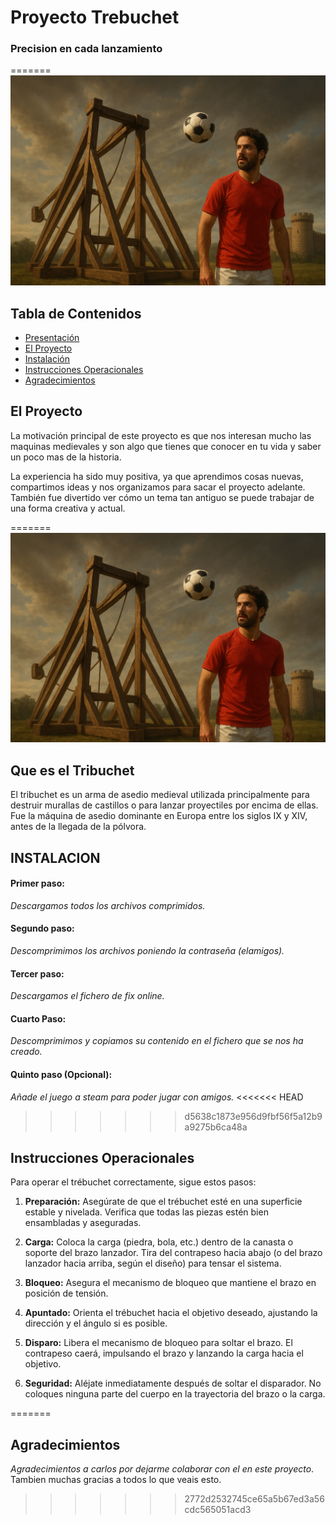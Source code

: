 
# Proyecto Trebuchet 

### Precision en cada lanzamiento


=======
![alt text](image.png)


## Tabla de Contenidos

- [Presentación](#presentación)
- [El Proyecto](#el-proyecto)
- [Instalación](#instalación)
- [Instrucciones Operacionales](#instrucciones-operacionales)
- [Agradecimientos](#agradecimientos)

## El Proyecto

La motivación principal de este proyecto es que nos interesan mucho las maquinas medievales y son algo que tienes que conocer en tu vida y saber un poco mas de la historia.

La experiencia ha sido muy positiva, ya que aprendimos cosas nuevas, compartimos ideas y nos organizamos para sacar el proyecto adelante. También fue divertido ver cómo un tema tan antiguo se puede trabajar de una forma creativa y actual.

=======
![alt text](image.png)
## Que es el Tribuchet
El tribuchet es un arma de asedio medieval utilizada principalmente para destruir murallas de castillos o para lanzar proyectiles por encima de ellas. Fue la máquina de asedio dominante en Europa entre los siglos IX y XIV, antes de la llegada de la pólvora.
## INSTALACION
#### Primer paso:
*Descargamos todos los archivos comprimidos.*
#### Segundo paso:
*Descomprimimos los archivos poniendo la contraseña (elamigos).*
#### Tercer paso:
*Descargamos el fichero de fix online.*

#### Cuarto Paso:
*Descomprimimos y copiamos su contenido en el fichero que se nos ha creado.*
#### Quinto paso (Opcional):
*Añade el juego a steam para poder jugar con amigos.*
<<<<<<< HEAD
>>>>>>> d5638c1873e956d9fbf56f5a12b9a9275b6ca48a

## Instrucciones Operacionales

Para operar el trébuchet correctamente, sigue estos pasos:

1. **Preparación:**
   Asegúrate de que el trébuchet esté en una superficie estable y nivelada.
   Verifica que todas las piezas estén bien ensambladas y aseguradas.

2. **Carga:**
   Coloca la carga (piedra, bola, etc.) dentro de la canasta o soporte del brazo lanzador.
   Tira del contrapeso hacia abajo (o del brazo lanzador hacia arriba, según el diseño) para tensar el sistema.

3. **Bloqueo:**
   Asegura el mecanismo de bloqueo que mantiene el brazo en posición de tensión.

4. **Apuntado:**
    Orienta el trébuchet hacia el objetivo deseado, ajustando la dirección y el ángulo si es posible.

5. **Disparo:**
    Libera el mecanismo de bloqueo para soltar el brazo.
    El contrapeso caerá, impulsando el brazo y lanzando la carga hacia el objetivo.

6. **Seguridad:**
    Aléjate inmediatamente después de soltar el disparador.
    No coloques ninguna parte del cuerpo en la trayectoria del brazo o la carga.





=======

## Agradecimientos

*Agradecimientos a carlos por dejarme colaborar con el en este proyecto*.  
Tambien muchas gracias a todos lo que veais esto.
>>>>>>> 2772d2532745ce65a5b67ed3a56cdc565051acd3

